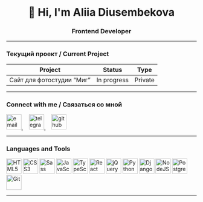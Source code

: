 <h1 align="center">👋 Hi, I'm Aliia Diusembekova</h1>
<h3 align="center">Frontend Developer</h3>

---

### Текущий проект / Current Project

| Project | Status | Type |
|----------|---------|------|
| Сайт для фотостудии “Миг” | In progress | Private | 

---

### Connect with me / Связаться со мной

<p align="left">
  <a href="mailto:DusembekovaAZ@gmail.com" title="Email">
    <picture>
      <img src="https://img.icons8.com/fluency/48/000000/new-post.png" width="40" height="40" alt="email"/>
    </picture>
  </a>
  &nbsp;&nbsp;&nbsp;
  <a href="https://t.me/AliyaDusem" title="Telegram">
    <picture>
      <img src="https://img.icons8.com/color/48/000000/telegram-app--v1.png" width="40" height="40" alt="telegram"/>
    </picture>
  </a>
  &nbsp;&nbsp;&nbsp;
  <a href="https://github.com/AliyaDusem" title="GitHub">
    <picture>
      <img src="https://img.icons8.com/ios-glyphs/48/000000/github.png" width="40" height="40" alt="github"/>
    </picture>
  </a>
</p>

---

### Languages and Tools

<p align="left">
  <img src="https://cdn.jsdelivr.net/gh/devicons/devicon/icons/html5/html5-original.svg" width="40" height="40" alt="HTML5" />
  <img src="https://cdn.jsdelivr.net/gh/devicons/devicon/icons/css3/css3-original.svg" width="40" height="40" alt="CSS3" />
  <img src="https://cdn.jsdelivr.net/gh/devicons/devicon/icons/sass/sass-original.svg" width="40" height="40" alt="Sass" />
  <img src="https://cdn.jsdelivr.net/gh/devicons/devicon/icons/javascript/javascript-original.svg" width="40" height="40" alt="JavaScript" />
  <img src="https://cdn.jsdelivr.net/gh/devicons/devicon/icons/typescript/typescript-original.svg" width="40" height="40" alt="TypeScript" />
  <img src="https://cdn.jsdelivr.net/gh/devicons/devicon/icons/react/react-original.svg" width="40" height="40" alt="React" />
  <img src="https://cdn.jsdelivr.net/gh/devicons/devicon/icons/jquery/jquery-original.svg" width="40" height="40" alt="jQuery" />
  <img src="https://cdn.jsdelivr.net/gh/devicons/devicon/icons/python/python-original.svg" width="40" height="40" alt="Python" />
  <img src="https://cdn.jsdelivr.net/gh/devicons/devicon/icons/django/django-plain.svg" width="40" height="40" alt="Django" />
  <img src="https://cdn.jsdelivr.net/gh/devicons/devicon/icons/nodejs/nodejs-original.svg" width="40" height="40" alt="NodeJS" />
  <img src="https://cdn.jsdelivr.net/gh/devicons/devicon/icons/postgresql/postgresql-original.svg" width="40" height="40" alt="PostgreSQL" />
  <img src="https://cdn.jsdelivr.net/gh/devicons/devicon/icons/git/git-original.svg" width="40" height="40" alt="Git" />
</p>

---

